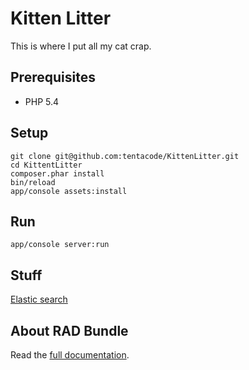 Kitten Litter
=============

This is where I put all my cat crap.

## Prerequisites

* PHP 5.4

## Setup

```
git clone git@github.com:tentacode/KittenLitter.git
cd KittentLitter
composer.phar install
bin/reload
app/console assets:install
```

## Run

```
app/console server:run
```

## Stuff

[Elastic search](src/App/Resources/doc/elastic.md)

## About RAD Bundle

Read the [full documentation](http://rad.knplabs.com/).
